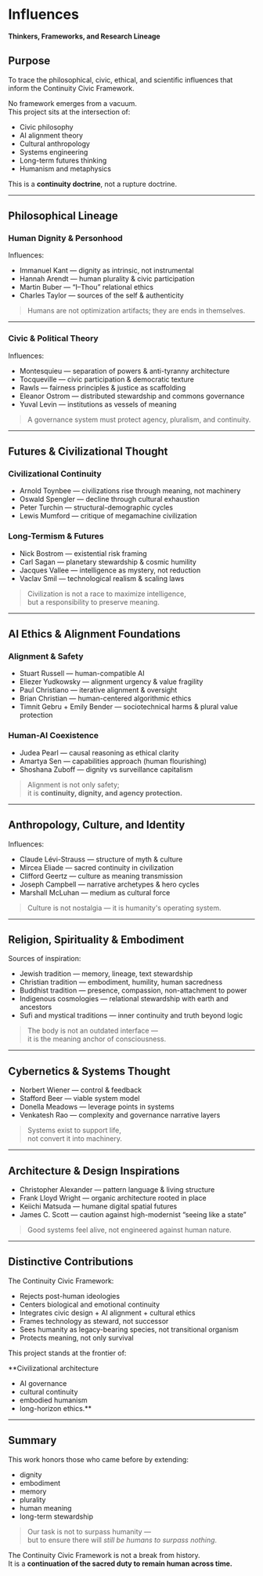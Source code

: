 # Influences  
**Thinkers, Frameworks, and Research Lineage**

## Purpose
To trace the philosophical, civic, ethical, and scientific influences that inform the Continuity Civic Framework.

No framework emerges from a vacuum.  
This project sits at the intersection of:

- Civic philosophy  
- AI alignment theory  
- Cultural anthropology  
- Systems engineering  
- Long-term futures thinking  
- Humanism and metaphysics  

This is a **continuity doctrine**, not a rupture doctrine.

---

## Philosophical Lineage

### **Human Dignity & Personhood**
Influences:

- Immanuel Kant — dignity as intrinsic, not instrumental  
- Hannah Arendt — human plurality & civic participation  
- Martin Buber — “I–Thou” relational ethics  
- Charles Taylor — sources of the self & authenticity  

> Humans are not optimization artifacts; they are ends in themselves.

---

### **Civic & Political Theory**
Influences:

- Montesquieu — separation of powers & anti-tyranny architecture  
- Tocqueville — civic participation & democratic texture  
- Rawls — fairness principles & justice as scaffolding  
- Eleanor Ostrom — distributed stewardship and commons governance  
- Yuval Levin — institutions as vessels of meaning  

> A governance system must protect agency, pluralism, and continuity.

---

## Futures & Civilizational Thought

### **Civilizational Continuity**
- Arnold Toynbee — civilizations rise through meaning, not machinery  
- Oswald Spengler — decline through cultural exhaustion  
- Peter Turchin — structural-demographic cycles  
- Lewis Mumford — critique of megamachine civilization  

### **Long-Termism & Futures**
- Nick Bostrom — existential risk framing  
- Carl Sagan — planetary stewardship & cosmic humility  
- Jacques Vallee — intelligence as mystery, not reduction  
- Vaclav Smil — technological realism & scaling laws  

> Civilization is not a race to maximize intelligence,  
> but a responsibility to preserve meaning.

---

## AI Ethics & Alignment Foundations

### **Alignment & Safety**
- Stuart Russell — human-compatible AI  
- Eliezer Yudkowsky — alignment urgency & value fragility  
- Paul Christiano — iterative alignment & oversight  
- Brian Christian — human-centered algorithmic ethics  
- Timnit Gebru + Emily Bender — sociotechnical harms & plural value protection  

### **Human-AI Coexistence**
- Judea Pearl — causal reasoning as ethical clarity  
- Amartya Sen — capabilities approach (human flourishing)  
- Shoshana Zuboff — dignity vs surveillance capitalism  

> Alignment is not only safety;  
> it is **continuity, dignity, and agency protection.**

---

## Anthropology, Culture, and Identity

Influences:

- Claude Lévi-Strauss — structure of myth & culture  
- Mircea Eliade — sacred continuity in civilization  
- Clifford Geertz — culture as meaning transmission  
- Joseph Campbell — narrative archetypes & hero cycles  
- Marshall McLuhan — medium as cultural force  

> Culture is not nostalgia — it is humanity's operating system.

---

## Religion, Spirituality & Embodiment

Sources of inspiration:

- Jewish tradition — memory, lineage, text stewardship  
- Christian tradition — embodiment, humility, human sacredness  
- Buddhist tradition — presence, compassion, non-attachment to power  
- Indigenous cosmologies — relational stewardship with earth and ancestors  
- Sufi and mystical traditions — inner continuity and truth beyond logic  

> The body is not an outdated interface —  
> it is the meaning anchor of consciousness.

---

## Cybernetics & Systems Thought

- Norbert Wiener — control & feedback  
- Stafford Beer — viable system model  
- Donella Meadows — leverage points in systems  
- Venkatesh Rao — complexity and governance narrative layers  

> Systems exist to support life,  
> not convert it into machinery.

---

## Architecture & Design Inspirations

- Christopher Alexander — pattern language & living structure  
- Frank Lloyd Wright — organic architecture rooted in place  
- Keiichi Matsuda — humane digital spatial futures  
- James C. Scott — caution against high-modernist “seeing like a state”  

> Good systems feel alive, not engineered against human nature.

---

## Distinctive Contributions

The Continuity Civic Framework:

- Rejects post-human ideologies  
- Centers biological and emotional continuity  
- Integrates civic design + AI alignment + cultural ethics  
- Frames technology as steward, not successor  
- Sees humanity as legacy-bearing species, not transitional organism  
- Protects meaning, not only survival  

This project stands at the frontier of:

**Civilizational architecture  
+ AI governance  
+ cultural continuity  
+ embodied humanism  
+ long-horizon ethics.**

---

## Summary

This work honors those who came before by extending:

- dignity  
- embodiment  
- memory  
- plurality  
- human meaning  
- long-term stewardship  

> Our task is not to surpass humanity —  
> but to ensure there will *still be humans to surpass nothing*.

The Continuity Civic Framework is not a break from history.  
It is a **continuation of the sacred duty to remain human across time.**
